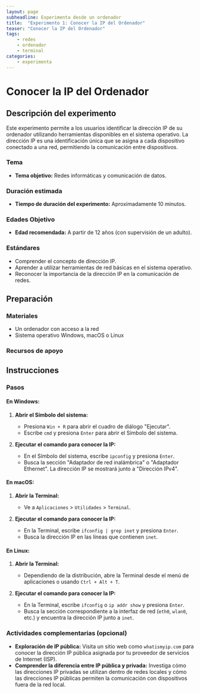 ```yaml
---
layout: page
subheadline: Experimenta desde un ordenador
title:  "Experimento 1: Conocer la IP del Ordenador"
teaser: "Conocer la IP del Ordenador"
tags:
    - redes
    - ordenador
    - terminal
categories:
    - experimenta
---
```

# Conocer la IP del Ordenador

## Descripción del experimento
Este experimento permite a los usuarios identificar la dirección IP de su ordenador utilizando herramientas disponibles en el sistema operativo. La dirección IP es una identificación única que se asigna a cada dispositivo conectado a una red, permitiendo la comunicación entre dispositivos.

### Tema
- **Tema objetivo:** Redes informáticas y comunicación de datos.

### Duración estimada
- **Tiempo de duración del experimento:** Aproximadamente 10 minutos.

### Edades Objetivo
- **Edad recomendada:** A partir de 12 años (con supervisión de un adulto).

### Estándares
- Comprender el concepto de dirección IP.
- Aprender a utilizar herramientas de red básicas en el sistema operativo.
- Reconocer la importancia de la dirección IP en la comunicación de redes.

## Preparación

### Materiales

- Un ordenador con acceso a la red
- Sistema operativo Windows, macOS o Linux

### Recursos de apoyo

## Instrucciones
### Pasos
#### En Windows:

1. **Abrir el Símbolo del sistema:**

   - Presiona `Win + R` para abrir el cuadro de diálogo "Ejecutar".
   - Escribe `cmd` y presiona `Enter` para abrir el Símbolo del sistema.

2. **Ejecutar el comando para conocer la IP:**
   - En el Símbolo del sistema, escribe `ipconfig` y presiona `Enter`.
   - Busca la sección "Adaptador de red inalámbrica" o "Adaptador Ethernet". La dirección IP se mostrará junto a "Dirección IPv4".

#### En macOS:

1. **Abrir la Terminal:**

   - Ve a `Aplicaciones` > `Utilidades` > `Terminal`.

2. **Ejecutar el comando para conocer la IP:**
   - En la Terminal, escribe `ifconfig | grep inet` y presiona `Enter`.
   - Busca la dirección IP en las líneas que contienen `inet`.


#### En Linux:

1. **Abrir la Terminal:**

   - Dependiendo de la distribución, abre la Terminal desde el menú de aplicaciones o usando `Ctrl + Alt + T`.

2. **Ejecutar el comando para conocer la IP:**
   - En la Terminal, escribe `ifconfig` o `ip addr show` y presiona `Enter`.
   - Busca la sección correspondiente a la interfaz de red (`eth0`, `wlan0`, etc.) y encuentra la dirección IP junto a `inet`.

### Actividades complementarias (opcional)

- **Exploración de IP pública:** Visita un sitio web como `whatismyip.com` para conocer la dirección IP pública asignada por tu proveedor de servicios de Internet (ISP).
- **Comprender la diferencia entre IP pública y privada:** Investiga cómo las direcciones IP privadas se utilizan dentro de redes locales y cómo las direcciones IP públicas permiten la comunicación con dispositivos fuera de la red local.
